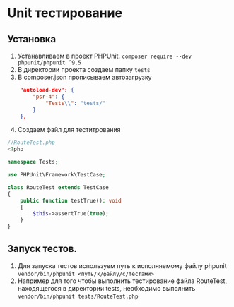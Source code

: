 # Unit тестирование
## Установка
1. Устанавливаем в проект PHPUnit. `composer require --dev phpunit/phpunit ^9.5`
2. В директории проекта создаем папку `tests`
3. В composer.json прописываем автозагрузку
```json
    "autoload-dev": {
        "psr-4": {
            "Tests\\": "tests/"
        }
    },
```
4. Создаем файл для теститрования
```php
//RouteTest.php
<?php

namespace Tests;

use PHPUnit\Framework\TestCase;

class RouteTest extends TestCase
{
    public function testTrue(): void
    {
        $this->assertTrue(true);
    }
}
```
## Запуск тестов.
1. Для запуска тестов используем путь к исполняемому файлу phpunit `vendor/bin/phpunit <путь/к/файлу/c/тестами>`
2. Например для того чтобы выполнить тестирование файла RouteTest, находящегося в директории tests, необходимо выполнить `vendor/bin/phpunit tests/RouteTest.php`
